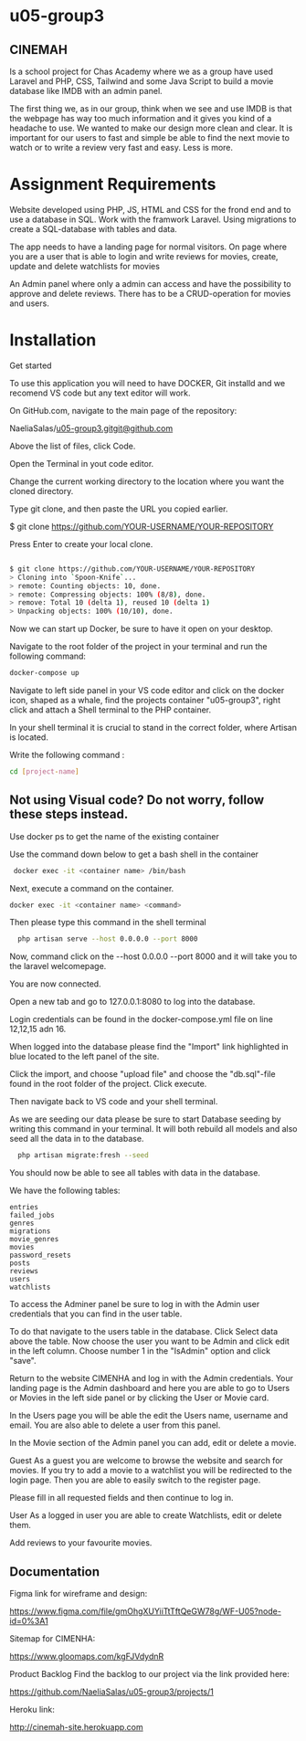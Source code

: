 # u05-group3

## CINEMAH
Is a school project for Chas Academy where we as a group have used Laravel and PHP, CSS, Tailwind and some Java Script to build a movie database like IMDB with an admin panel.

The first thing we, as in our group, think when we see and use IMDB is that the webpage has way too much information and it gives you kind of a headache to use. We wanted to make our design more clean and clear. It is important for our users to fast and simple be able to find the next movie to watch or to write a review very fast and easy. Less is more.

#  Assignment Requirements

Website developed using PHP, JS, HTML and CSS for the frond end and to use a database in SQL. Work with the framwork Laravel. Using migrations to create a SQL-database with tables and data.

The app needs to have a landing page for normal visitors. On page where you are a user that is able to login and write reviews for movies, create, update and delete watchlists for movies

An Admin panel where only a admin can access and have the possibility to approve and delete reviews. There has to be a CRUD-operation for movies and users.

# Installation
Get started

To use this application you will need to have DOCKER, Git installd and we recomend VS code but any text editor will work.

On GitHub.com, navigate to the main page of the repository:

NaeliaSalas/u05-group3.gitgit@github.com


Above the list of files, click  Code.

Open the Terminal in yout code editor.

Change the current working directory to the location where you want the cloned directory.

Type git clone, and then paste the URL you copied earlier.

$ git clone https://github.com/YOUR-USERNAME/YOUR-REPOSITORY


Press Enter to create your local clone.

```bash

$ git clone https://github.com/YOUR-USERNAME/YOUR-REPOSITORY
> Cloning into `Spoon-Knife`...
> remote: Counting objects: 10, done.
> remote: Compressing objects: 100% (8/8), done.
> remove: Total 10 (delta 1), reused 10 (delta 1)
> Unpacking objects: 100% (10/10), done.
```

Now we can start up Docker, be sure to have it open on your desktop.

Navigate to the root folder of the project in your terminal and run the following command:

```bash
docker-compose up
```

Navigate to left side panel in your VS code editor and click on the docker icon, 
shaped as a whale, find the projects container "u05-group3", right click and attach a Shell terminal to the PHP container. 

In your shell terminal it is crucial to stand in the correct folder, where Artisan is located.

Write the following command
:
```bash
cd [project-name]
```

## Not using Visual code? Do not worry, follow these steps instead.

Use docker ps to get the name of the existing container

Use the command down below to get a bash shell in the container
```bash
 docker exec -it <container name> /bin/bash 
 ```

Next, execute a command on the container.

```bash
docker exec -it <container name> <command> 
```

Then please type this command in the shell terminal


```bash
  php artisan serve --host 0.0.0.0 --port 8000
```

Now, command click on the --host 0.0.0.0 --port 8000 and it will take you to the laravel welcomepage.

You are now connected.

Open a new tab and go to 127.0.0.1:8080 to log into the database.

Login credentials can be found in the docker-compose.yml file on line 12,12,15 adn 16.

When logged into the database please find the "Import" link highlighted in blue located to the left panel of the site.

Click the import, and choose "upload file" and choose the "db.sql"-file found in the root folder of the project. Click execute.

Then navigate back to VS code and your shell terminal.

As we are seeding our data please be sure to start Database seeding by writing this command in your terminal. It will both rebuild all models and also seed all the data in to the database.
```bash
  php artisan migrate:fresh --seed
```
You should now be able to see all tables with data in the database.

We have the following tables:

	entries	
	failed_jobs	
	genres	
	migrations	
	movie_genres	
	movies	
	password_resets	
	posts	
	reviews		
	users	
	watchlists
	
	
To access the Adminer panel be sure to log in with the Admin user credentials that you can find in the user table.

To do that navigate to the users table in the database. Click Select data above the table. Now choose the user you want to be Admin and click edit in the left column. Choose number 1 in the "IsAdmin" option and click "save".

Return to the website CIMENHA and log in with the Admin credentials. Your landing page is the Admin dashboard and here you are able to go to Users or Movies in the left side panel or by clicking the User or Movie card.

In the Users page you will be able the edit the Users name, username and email. You are also able to delete a user from this panel.

In the Movie section of the Admin panel you can add, edit or delete a movie.

Guest
As a guest you are welcome to browse the website and search for movies. If you try to add a movie to a watchlist you will be redirected to the login page. Then you are able to easily switch to the register page.

Please fill in all requested fields and then continue to log in.

User
As a logged in user you are able to create Watchlists, edit or delete them.

Add reviews to your favourite movies.

## Documentation


Figma link for wireframe and design:

https://www.figma.com/file/gmOhgXUYiiTtTftQeGW78g/WF-U05?node-id=0%3A1

Sitemap for CIMENHA:

https://www.gloomaps.com/kgFJVdydnR

Product Backlog
Find the backlog to our project via the link provided here:

https://github.com/NaeliaSalas/u05-group3/projects/1

Heroku link:

http://cinemah-site.herokuapp.com



